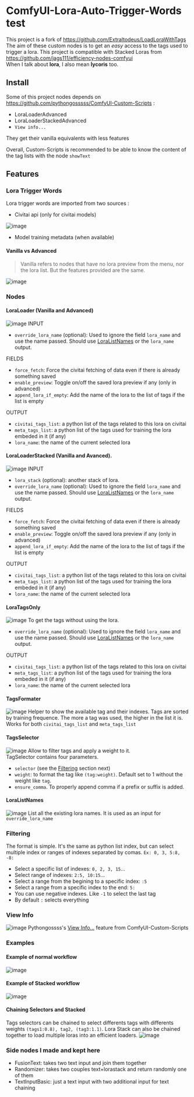 # ComfyUI-Lora-Auto-Trigger-Words test

This project is a fork of https://github.com/Extraltodeus/LoadLoraWithTags
The aim of these custom nodes is to get an _easy_ access to the tags used to trigger a lora. 
This project is compatible with Stacked Loras from https://github.com/jags111/efficiency-nodes-comfyui  
When I talk about **lora**, I also mean **lycoris** too.

## Install
Some of this project nodes depends on https://github.com/pythongosssss/ComfyUI-Custom-Scripts :
- LoraLoaderAdvanced
- LoraLoaderStackedAdvanced
- `View info...`

They get their vanilla equivalents with less features

Overall, Custom-Scripts is recommended to be able to know the content of the tag lists with the node `showText`

## Features
### Lora Trigger Words
Lora trigger words are imported from two sources : 
- Civitai api (only for civitai models)

![image](./images/CivitaiTriggerWords.png)
- Model training metadata (when available)

#### Vanilla vs Advanced
> Vanilla refers to nodes that have no lora preview from the menu, nor the lora list. But the features provided are the same.

![image](./images/main.png)
### Nodes
#### LoraLoader (Vanilla and Advanced)
![image](./images/LoraLoader.png)
INPUT
- `override_lora_name` (optional): Used to ignore the field `lora_name` and use the name passed. Should use [LoraListNames](#loralistnames) or the `lora_name` output. 

FIELDS
- `force_fetch`: Force the civitai fetching of data even if there is already something saved
- `enable_preview`: Toggle on/off the saved lora preview if any (only in advanced)
- `append_lora_if_empty`: Add the name of the lora to the list of tags if the list is empty 

OUTPUT
- `civitai_tags_list`: a python list of the tags related to this lora on civitai
- `meta_tags_list`: a python list of the tags used for training the lora embeded in it (if any)
- `lora_name`: the name of the current selected lora
#### LoraLoaderStacked (Vanilla and Avanced). 
![image](./images/LoraLoaderStacked.png)
INPUT
- `lora_stack` (optional): another stack of lora.
- `override_lora_name` (optional): Used to ignore the field `lora_name` and use the name passed. Should use [LoraListNames](#loralistnames) or the `lora_name` output.

FIELDS
- `force_fetch`: Force the civitai fetching of data even if there is already something saved
- `enable_preview`: Toggle on/off the saved lora preview if any (only in advanced)
- `append_lora_if_empty`: Add the name of the lora to the list of tags if the list is empty 

OUTPUT
- `civitai_tags_list`: a python list of the tags related to this lora on civitai
- `meta_tags_list`: a python list of the tags used for training the lora embeded in it (if any)
- `lora_name`: the name of the current selected lora
#### LoraTagsOnly 
![image](./images/LoraTagsOnly.png)
To get the tags without using the lora.
- `override_lora_name` (optional): Used to ignore the field `lora_name` and use the name passed. Should use [LoraListNames](#loralistnames) or the `lora_name` output.

OUTPUT
- `civitai_tags_list`: a python list of the tags related to this lora on civitai
- `meta_tags_list`: a python list of the tags used for training the lora embeded in it (if any)
- `lora_name`: the name of the current selected lora

#### TagsFormater
![image](./images/TagsFormater.png)
Helper to show the available tag and their indexes. Tags are sorted by training frequence. The more a tag was used, the higher in the list it is. Works for both `civitai_tags_list` and `meta_tags_list`

#### TagsSelector
![image](./images/TagsSelector.png)
Allow to filter tags and apply a weight to it.  
TagSelector contains four parameters. 
- `selector` (see the [Filtering](#filtering) section next)
- `weight`: to format the tag like `(tag:weight)`. Default set to 1 without the weight like `tag`.
- `ensure_comma`. To properly append comma if a prefix or suffix is added.

#### LoraListNames
![image](./images/LoraListNames.png)
List all the existing lora names. It is used as an input for `override_lora_name`

### Filtering
The format is simple. It's the same as python list index, but can select multiple index or ranges of indexes separated by comas.
`Ex: 0, 3, 5:8, -8:`
- Select a specific list of indexes: `0, 2, 3, 15`...
- Select range of indexes: `2:5, 10:15`...
- Select a range from the begining to a specific index: `:5`
- Select a range from a specific index to the end: `5:`
- You can use negative indexes. Like `-1` to select the last tag
- By default `:` selects everything

### View Info
![image](./images/ViewInfo.png)
Pythongossss's [View Info...](https://github.com/pythongosssss/ComfyUI-Custom-Scripts?tab=readme-ov-file#checkpointloraembedding-info) feature from ComfyUI-Custom-Scripts

### Examples
#### Example of normal workflow
![image](./images/loaderAdvanced.png)

#### Example of Stacked workflow
![image](./images/loaderStacked.png)

#### Chaining Selectors and Stacked
Tags selectors can be chained to select differents tags with differents weights `(tags1:0.8), tag2, (tag3:1.1)`.
Lora Stack can also be chained together to load multiple loras into an efficient loaders.
![image](./images/stackingLoras.png)

### Side nodes I made and kept here
- FusionText: takes two text input and join them together
- Randomizer: takes two couples text+lorastack and return randomly one of them
- TextInputBasic: just a text input with two additional input for text chaining

